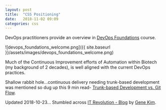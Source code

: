```yaml
---
layout: post
title:  "CSS Positioning"
date:   2018-11-02 09:09
categories: css
---
```


DevOps practitioners provide an overview in [DevOps Foundations][devops-foundations] course.

![devops_foundations_welcome.png]({{ site.baseurl }}/assets/images/devops_foundations_welcome.png)

Much of the Continuous Improvement efforts of Automation within Biotech (my background of 2 decades), is well aligned with the current DevOps practices.

Shallow rabbit hole...continuous delivery needing trunk-based development was mentioned so dug up this 9 min read- [Trunk-based Development vs. Git Flow][trunk-dev].

Updated 2018-10-23...
Stumbled across [IT Revolution - Blog][itrev] by [Gene Kim][genekim].

[devops-foundations]: https://www.linkedin.com/learning/devops-foundations
[trunk-dev]: https://www.toptal.com/software/trunk-based-development-git-flow
[itrev]: https://itrevolution.com/devops-blog/
[genekim]: https://itrevolution.com/faculty/gene-kim/